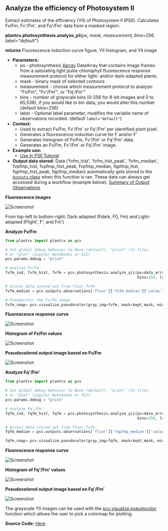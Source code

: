 ## Analyze the efficiency of Photosystem II

Extract estimates of the efficiency (YII) of Photosystem II (PSII). Calculates Fv/Fm, Fv'/Fm', and Fq'/Fm' data 
from a masked region.

**plantcv.photosynthesis.analyze_yii**(*ps, mask, measurement, bins=256, label="default"*)

**returns** Fluorescence induction curve figure, YII histogram, and YII image

- **Parameters:**
    - ps - photosynthesis [Xarray](http://xarray.pydata.org/en/stable/#) DataArray that contains image frames from a
      saturating light pulse chlorophyll fluorescence response measurement protocol for either light- and/or 
      dark-adapted plants.
    - mask - binary mask of selected contours
    - measurement - choose which measurement protocol to analyze: "Fv/Fm", "Fv'/Fm'", or "Fq'/Fm'"
    - bins - number of grayscale bins (0-256 for 8-bit images and 0 to 65,536), if you would like to bin data, 
      you would alter this number (default bins=256)
    - label - Optional label parameter, modifies the variable name of observations recorded. (default `label="default"`)
- **Context:**
    - Used to extract Fv/Fm, Fv'/Fm' or Fq'/Fm' per identified plant pixel.
    - Generates a fluorescence induction curve for F and/or F'
    - Generates histogram of Fv/Fm, Fv'/Fm' or Fq'/Fm' data.
    - Generates an Fv/Fm, Fv'/Fm' or Fq'/Fm' image.
- **Example use:**
    - [Use In PSII Tutorial](psII_tutorial.md)
- **Output data stored:** Data ('fvfm_hist', 'fvfm_hist_peak', 'fvfm_median', fvpfmp_hist, fvpfmp_hist_peak, 
  fvpfmp_median, fqpfmp_hist, fqpfmp_hist_peak, fqpfmp_median) automatically gets stored to the 
  [`Outputs` class](outputs.md) when this function is ran. These data can always get accessed during a workflow 
  (example below). [Summary of Output Observations](output_measurements.md#summary-of-output-observations)

**Fluorescence images**

![Screenshot](img/documentation_images/fluor_fvfm/fvfm_images.jpg)

From top-left to bottom-right: Dark-adapted (Fdark, F0, Fm) and Light-adapted (Flight', F', and Fm')

**Analyze Fv/Fm**

```python
from plantcv import plantcv as pcv

# Set global debug behavior to None (default), "print" (to file), 
# or "plot" (Jupyter Notebooks or X11)
pcv.params.debug = "print"

# Analyze Fv/Fm    
fvfm_ind, fvfm_hist, fvfm = pcv.photosynthesis.analyze_yii(ps=data_array, mask=kept_mask, measurement="Fv/Fm",
                                                           bins=256, label="fluor")

# Access data stored out from fluor_fvfm
fvfm_median = pcv.outputs.observations['fluor']['fvfm_median']['value']

# Pseudocolor the Fv/Fm image
fvfm_cmap= pcv.visualize.pseudocolor(gray_img=fvfm, mask=kept_mask, min_value=0, max_value=1, title="Fv/Fm")

```

**Fluorescence response curve**

![Screenshot](img/documentation_images/fluor_fvfm/dark_fluor_induction.png)

**Histogram of Fv/Fm values**

![Screenshot](img/documentation_images/fluor_fvfm/fvfm_histogram.png)

**Pseudocolored output image based on Fv/Fm**

![Screenshot](img/documentation_images/fluor_fvfm/fvfm_colormap.png)

**Analyze Fq'/Fm'**

```python
from plantcv import plantcv as pcv

# Set global debug behavior to None (default), "print" (to file), 
# or "plot" (Jupyter Notebooks or X11)
pcv.params.debug = "print"

# Analyze Fq'/Fm'    
fqfm_ind, fqfm_hist, fqfm = pcv.photosynthesis.analyze_yii(ps=data_array, mask=kept_mask, measurement="Fq'/Fm'",
                                                           bins=256, label="fluor")

# Access data stored out from fluor_fvfm
fqfm_median = pcv.outputs.observations['fluor']['fqpfmp_median']['value']

fqfm_cmap= pcv.visualize.pseudocolor(gray_img=fqfm, mask=kept_mask, min_value=0, max_value=1, title="Fq'/Fm'")

```

**Fluorescence response curve**

![Screenshot](img/documentation_images/fluor_fvfm/light_fluor_induction.png)

**Histogram of Fq'/Fm' values**

![Screenshot](img/documentation_images/fluor_fvfm/fqfm_histogram.png)

**Pseudocolored output image based on Fq'/Fm'**

![Screenshot](img/documentation_images/fluor_fvfm/fqfm_colormap.png)

The grayscale YII images can be used with the [pcv.visualize.pseudocolor](visualize_pseudocolor.md) function 
which allows the user to pick a colormap for plotting.

**Source Code:** [Here](https://github.com/danforthcenter/plantcv/blob/master/plantcv/plantcv/photosynthesis/analyze_yii.py)
